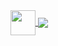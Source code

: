 <a href="https://github.com/darmawan06/">
  <img align="center" width = "40px " src="https://github-readme-stats.vercel.app/api?username=darmawan06&show_icons=true&theme=vue-dark"/>
</a>

<a style="margin-left:0px" href="https://github.com/darmawan06/">
  <img align="center" src="https://github-readme-stats.vercel.app/api/top-langs/?username=darmawan06&layout=compact&&theme=vue-dark" />
</a>
